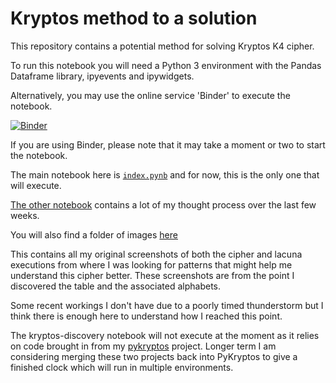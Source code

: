# Kryptos method to a solution
This repository contains a potential method for solving Kryptos K4 cipher.

To run this notebook you will need a Python 3 environment with the Pandas Dataframe library, ipyevents and ipywidgets.

Alternatively, you may use the online service 'Binder' to execute the notebook.

[![Binder](https://mybinder.org/badge_logo.svg)](https://mybinder.org/v2/gh/mproffitt/kryptos.git/master?filepath=kryptos-k4.ipynb)

If you are using Binder, please note that it may take a moment or two to start the notebook.

The main notebook here is [`index.pynb`](index.ipynb) and for now, this is the only one that will execute.

[The other notebook](kryptos-discovery.ipynb) contains a lot of my thought process over the last few weeks.

You will also find a folder of images [here](pykryptos/characters)

This contains all my original screenshots of both the cipher and lacuna executions from where I was looking for patterns
that might help me understand this cipher better. These screenshots are from the point I discovered the table and the
associated alphabets.

Some recent workings I don't have due to a poorly timed thunderstorm but I think there is enough here to understand how
I reached this point.

The kryptos-discovery notebook will not execute at the moment as it relies on code brought in from my
[pykryptos](https://github.com/mproffitt/PyKryptos/tree/feature/ISSUE-5-add-keyword-functionality) project.
Longer term I am considering merging these two projects back into PyKryptos to give a finished clock which will run in
multiple environments.
